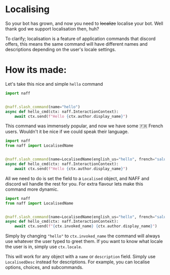# Localising

So your bot has grown, and now you need to ~~localize~~ localise your bot. Well thank god we support localisation then, huh?

To clarify; localisation is a feature of application commands that discord offers,
this means the same command will have different names and descriptions depending on the user's locale settings.

# How its made:

Let's take this nice and simple `hello` command

```python
import naff


@naff.slash_command(name="hello")
async def hello_cmd(ctx: naff.InteractionContext):
    await ctx.send(f"Hello {ctx.author.display_name}")
```
This command was immensely popular, and now we have some 🇫🇷 French users. Wouldn't it be nice if we could speak their language.

```python
import naff
from naff import LocalisedName


@naff.slash_command(name=LocalisedName(english_us="hello", french="salut"))
async def hello_cmd(ctx: naff.InteractionContext):
    await ctx.send(f"Hello {ctx.author.display_name}")
```
All we need to do is set the field to a `Localised` object, and NAFF and discord wil handle the rest for you.
For extra flavour lets make this command more dynamic.

```python
import naff
from naff import LocalisedName


@naff.slash_command(name=LocalisedName(english_us="hello", french="salut"))
async def hello_cmd(ctx: naff.InteractionContext):
    await ctx.send(f"{ctx.invoked_name} {ctx.author.display_name}")
```
Simply by changing `"hello"` to `ctx.invoked_name` the command will always use whatever the user typed to greet them.
If you want to know what locale the user is in, simply use `ctx.locale`.


This will work for any object with a `name` or `description` field. Simply use `LocalisedDesc` instead for descriptions.
For example, you can localise options, choices, and subcommands.
